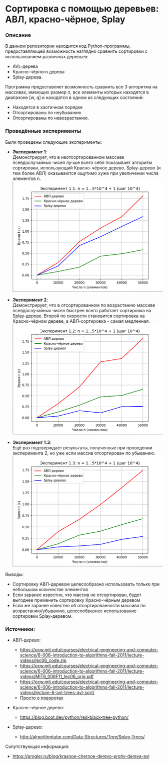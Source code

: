 # Сортировка с помощью деревьев: АВЛ, красно-чёрное, Splay

### Описание

В данном репозитории находится код Python-программы, предоставляющей возможность наглядно сравнить сортировки с
использованием различных деревьев:

- AVL-дерева
- Красно-чёрного дерева
- Splay-дерева.

Программа предоставляет возможность сравнить все 3 алгоритма на массивах, имеющих размер n, все элементы которых
находятся в диапазоне [w, q] и находятся в одном из следующих состояний:

- Находятся в хаотичном порядке
- Отсортированы по неубыванию
- Отсортированы по невозрастанию.

### Проведённые эксперименты

Были проведены следующие эксперименты:

- **Эксперимент 1**:  
  Демонстрирует, что в неотсортированном массиве псевдослучайных чисел лучше всего себя показывает алгоритм сортировки,
  использующий Красно-чёрное дерево. Splay-дерево (и тем более АВЛ) оказываются ощутимо хуже при увеличении числа
  элементов n.
  ![Эксперимент 1](Experiment_1.png?raw=true)


- **Эксперимент 2**:  
  Демонстрирует, что в отсортированном по возрастанию массиве псевдослучайных чисел быстрее всего работает сортировка на
  Splay-дереве. Второй по скорости становится сортировка на Красно-чёрном дереве, а АВЛ-сортировка - самая медленная.
  ![Эксперимент 2](Experiment_2.png?raw=true)


- **Эксперимент 1.3**:  
  Ещё раз подтверждает результаты, полученные при проведении эксперимента 2, но уже если массив отсортирован по
  убыванию.
  ![Эксперимент 3](Experiment_3.png?raw=true)

Выводы:

- Сортировку АВЛ-деревом целесообразно использовать только при небольшом количестве элементов
- Если заранее известно, что массив не отсортирован, будет выгоднее применить сортировку Красно-чёрным деревом
- Если же заранее известно об отсортированности массива по возрастанию/убыванию, целесообразнее использование
  сортировки Splay-деревом.

### Источники:

- АВЛ-дерево:
    - https://ocw.mit.edu/courses/electrical-engineering-and-computer-science/6-006-introduction-to-algorithms-fall-2011/lecture-videos/lec06_code.zip
    - https://ocw.mit.edu/courses/electrical-engineering-and-computer-science/6-006-introduction-to-algorithms-fall-2011/lecture-videos/MIT6_006F11_lec06_orig.pdf
    - https://ocw.mit.edu/courses/electrical-engineering-and-computer-science/6-006-introduction-to-algorithms-fall-2011/lecture-videos/lecture-6-avl-trees-avl-sort/
    - [Просто о поворотах](https://translated.turbopages.org/proxy_u/en-ru.ru.1bd900c1-633c4683-b5fcc6e4-74722d776562/https/www.freecodecamp.org/news/avl-tree-insertion-rotation-and-balance-factor/)

- Красно-чёрное дерево:
    - https://blog.boot.dev/python/red-black-tree-python/
- Splay-дерево:
    - http://algorithmtutor.com/Data-Structures/Tree/Splay-Trees/

Сопутствующая информация:

- https://progler.ru/blog/krasnoe-chernoe-derevo-protiv-dereva-avl